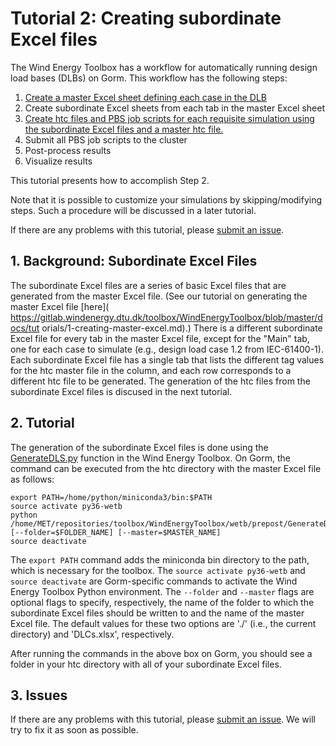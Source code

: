 # Tutorial 2: Creating subordinate Excel files

The Wind Energy Toolbox has a workflow for automatically running design load
bases (DLBs) on Gorm.
This workflow has the following steps:
1. [Create a master Excel sheet defining each case in the DLB](https://gitlab.windenergy.dtu.dk/toolbox/WindEnergyToolbox/blob/master/docs/tutorials/1-creating-master-excel.md)
2. Create subordinate Excel sheets from each tab in the master Excel sheet
3. [Create htc files and PBS job scripts for each requisite simulation using
the subordinate Excel files and a master htc file.](https://gitlab.windenergy.dtu.dk/toolbox/WindEnergyToolbox/blob/master/docs/tutorials/3-creating-htc-pbs-files.md)
4. Submit all PBS job scripts to the cluster
5. Post-process results
6. Visualize results

This tutorial presents how to accomplish Step 2.

Note that it is possible to customize your simulations by skipping/modifying
steps.
Such a procedure will be discussed in a later tutorial.

If there are any problems with this tutorial, please [submit an issue](
https://gitlab.windenergy.dtu.dk/toolbox/WindEnergyToolbox/issues).

## 1. Background: Subordinate Excel Files

The subordinate Excel files are a series of basic Excel files that are
generated from the master Excel file. (See our tutorial on generating the
master Excel file [here]( https://gitlab.windenergy.dtu.dk/toolbox/WindEnergyToolbox/blob/master/docs/tut orials/1-creating-master-excel.md).)
There is a different subordinate Excel file for every tab in the master Excel
file, except for the "Main" tab, one for each case to simulate (e.g., design
load case 1.2 from IEC-61400-1).
Each subordinate Excel file has a single tab that lists the different tag
values for the htc master file in the column, and each row corresponds to a
different htc file to be generated.
The generation of the htc files from the subordinate Excel files is discused
in the next tutorial.


## 2. Tutorial

The generation of the subordinate Excel files is done using the
[GenerateDLS.py](https://gitlab.windenergy.dtu.dk/toolbox/WindEnergyToolbox/blob/master/wetb/prepost/GenerateDLCs.py)
function in the Wind Energy Toolbox.
On Gorm, the command can be executed from the htc directory with the master
Excel file as follows:
```
export PATH=/home/python/miniconda3/bin:$PATH
source activate py36-wetb
python /home/MET/repositories/toolbox/WindEnergyToolbox/wetb/prepost/GenerateDLCs.py [--folder=$FOLDER_NAME] [--master=$MASTER_NAME]
source deactivate
```

The ```export PATH``` command adds the miniconda bin directory to the path,
which is necessary for the toolbox.
The ```source activate py36-wetb``` and ```source deactivate``` are
Gorm-specific commands to activate the Wind Energy Toolbox Python environment.
The ```--folder``` and ```--master``` flags are optional flags to specify,
respectively, the name of the folder to which the subordinate Excel files
should be written to and the name of the master Excel file.
The default values for these two options are './' (i.e., the current
directory) and 'DLCs.xlsx', respectively.

After running the commands in the above box on Gorm, you should see a folder in
your htc directory with all of your subordinate Excel files.


## 3. Issues

If there are any problems with this tutorial, please [submit an issue](
https://gitlab.windenergy.dtu.dk/toolbox/WindEnergyToolbox/issues).
We will try to fix it as soon as possible.

